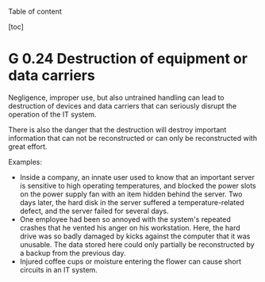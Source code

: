 Table of content

[toc]
 
G 0.24 Destruction of equipment or data carriers
===============================================

Negligence, improper use, but also untrained handling can lead to destruction of devices and data carriers that can seriously disrupt the operation of the IT system.

There is also the danger that the destruction will destroy important information that can not be reconstructed or can only be reconstructed with great effort.

Examples:

* Inside a company, an innate user used to know that an important server is sensitive to high operating temperatures, and blocked the power slots on the power supply fan with an item hidden behind the server. Two days later, the hard disk in the server suffered a temperature-related defect, and the server failed for several days.
* One employee had been so annoyed with the system's repeated crashes that he vented his anger on his workstation. Here, the hard drive was so badly damaged by kicks against the computer that it was unusable. The data stored here could only partially be reconstructed by a backup from the previous day.
* Injured coffee cups or moisture entering the flower can cause short circuits in an IT system.
